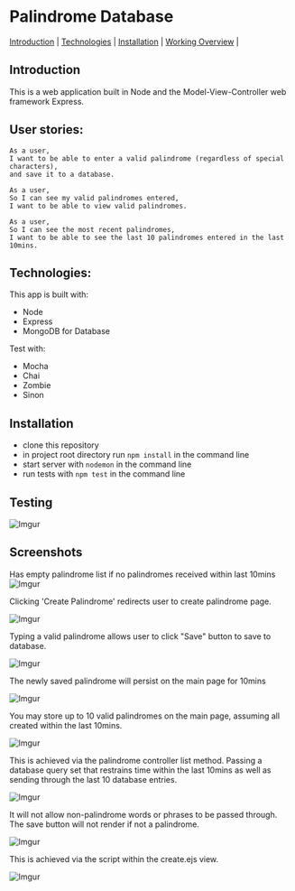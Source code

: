 # Palindrome Database
[Introduction](#introduction) | [Technologies](#technologies) | [Installation](#installation) | [Working Overview](#screenshots) |

## Introduction
This is a web application built in Node and the Model-View-Controller web framework Express.

## User stories:

```
As a user,
I want to be able to enter a valid palindrome (regardless of special characters),
and save it to a database.

As a user,
So I can see my valid palindromes entered,
I want to be able to view valid palindromes.

As a user,
So I can see the most recent palindromes,
I want to be able to see the last 10 palindromes entered in the last 10mins.
```

## Technologies:

This app is built with:
- Node
- Express
- MongoDB for Database

Test with:

- Mocha
- Chai
- Zombie
- Sinon

## Installation

- clone this repository
- in project root directory run  ```npm install``` in the command line
- start server with ```nodemon``` in the command line
- run tests with ```npm test``` in the command line

## Testing
![Imgur](https://imgur.com/esV7IDm.png)

## Screenshots
Has empty palindrome list if no palindromes received within last 10mins
![Imgur](https://imgur.com/owy40BA.png)

Clicking 'Create Palindrome' redirects user to create palindrome page.

![Imgur](https://imgur.com/fJJHuJ1.png)


Typing a valid palindrome allows user to click "Save" button to save to database.

![Imgur](https://imgur.com/UwCdlo5.png)

The newly saved palindrome will persist on the main page for 10mins

![Imgur](https://imgur.com/ZRkYur2.png)


You may store up to 10 valid palindromes on the main page, assuming all created within the last 10mins.

![Imgur](https://imgur.com/IAFbdLG.png)

This is achieved via the palindrome controller list method.  Passing a database query set that restrains time within the last 10mins as well as sending through the last 10 database entries.

![Imgur](https://imgur.com/zwDMmaj.png)

It will not allow non-palindrome words or phrases to be passed through. The save button will not render if not a palindrome.

![Imgur](https://imgur.com/NY1EZIC.png)

This is achieved via the script within the create.ejs view.

![Imgur](https://imgur.com/M4ZnWcm.png)
